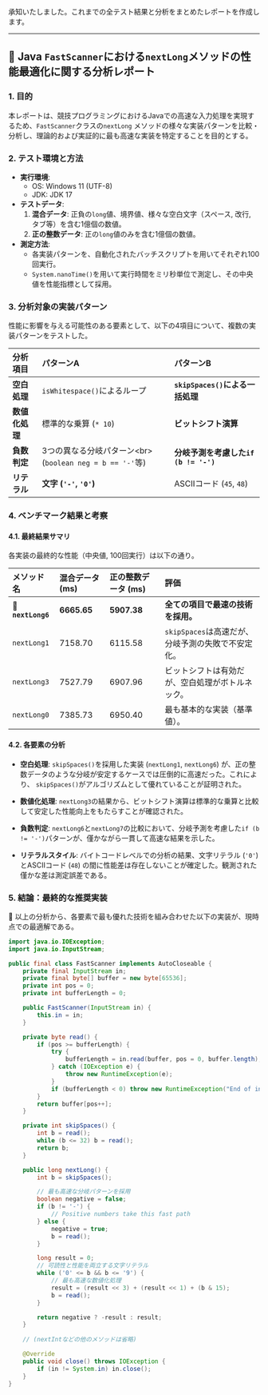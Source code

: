 承知いたしました。これまでの全テスト結果と分析をまとめたレポートを作成します。

-----

## 📝 Java `FastScanner`における`nextLong`メソッドの性能最適化に関する分析レポート

### 1\. 目的

本レポートは、競技プログラミングにおけるJavaでの高速な入力処理を実現するため、`FastScanner`クラスの`nextLong`
メソッドの様々な実装パターンを比較・分析し、理論的および実証的に最も高速な実装を特定することを目的とする。

### 2\. テスト環境と方法

- **実行環境**:
	- OS: Windows 11 (UTF-8)
	- JDK: JDK 17
- **テストデータ**:
	1. **混合データ**: 正負の`long`値、境界値、様々な空白文字（スペース, 改行, タブ等）を含む1億個の数値。
	2. **正の整数データ**: 正の`long`値のみを含む1億個の数値。
- **測定方法**:
	- 各実装パターンを、自動化されたバッチスクリプトを用いてそれぞれ100回実行。
	- `System.nanoTime()`を用いて実行時間をミリ秒単位で測定し、その中央値を性能指標として採用。

### 3\. 分析対象の実装パターン

性能に影響を与える可能性のある要素として、以下の4項目について、複数の実装パターンをテストした。

| 分析項目      | パターンA                                         | パターンB                        |
|:----------|:----------------------------------------------|:-----------------------------|
| **空白処理**  | `isWhitespace()`によるループ                        | **`skipSpaces()`による一括処理**    |
| **数値化処理** | 標準的な乗算 (`* 10`)                               | **ビットシフト演算**                 |
| **負数判定**  | 3つの異なる分岐パターン\<br\>(`boolean neg = b == '-'`等) | **分岐予測を考慮した`if (b != '-')`** |
| **リテラル**  | **文字 (`'-'`, `'0'`)**                         | ASCIIコード (`45`, `48`)        |

### 4\. ベンチマーク結果と考察

#### 4.1. 最終結果サマリ

各実装の最終的な性能（中央値, 100回実行）は以下の通り。

| メソッド名              | 混合データ (ms)  | 正の整数データ (ms) | 評価                              |
|:-------------------|:------------|:-------------|:--------------------------------|
| 🥇 **`nextLong6`** | **6665.65** | **5907.38**  | **全ての項目で最速の技術を採用。**             |
| `nextLong1`        | 7158.70     | 6115.58      | `skipSpaces`は高速だが、分岐予測の失敗で不安定化。 |
| `nextLong3`        | 7527.79     | 6907.96      | ビットシフトは有効だが、空白処理がボトルネック。        |
| `nextLong0`        | 7385.73     | 6950.40      | 最も基本的な実装（基準値）。                  |

#### 4.2. 各要素の分析

- **空白処理**: `skipSpaces()`を採用した実装 (`nextLong1`, `nextLong6`) が、正の整数データのような分岐が安定するケースでは圧倒的に高速だった。これにより、
	`skipSpaces()`がアルゴリズムとして優れていることが証明された。

- **数値化処理**: `nextLong3`の結果から、ビットシフト演算は標準的な乗算と比較して安定した性能向上をもたらすことが確認された。

- **負数判定**: `nextLong6`と`nextLong7`の比較において、分岐予測を考慮した`if (b != '-')`パターンが、僅かながら一貫して高速な結果を示した。

- **リテラルスタイル**: バイトコードレベルでの分析の結果、文字リテラル (`'0'`) とASCIIコード (`48`)
	の間に性能差は存在しないことが確定した。観測された僅かな差は測定誤差である。

### 5\. 結論：最終的な推奨実装

🚀 以上の分析から、各要素で最も優れた技術を組み合わせた以下の実装が、現時点での最適解である。

```java
import java.io.IOException;
import java.io.InputStream;

public final class FastScanner implements AutoCloseable {
    private final InputStream in;
    private final byte[] buffer = new byte[65536];
    private int pos = 0;
    private int bufferLength = 0;

    public FastScanner(InputStream in) {
        this.in = in;
    }

    private byte read() {
        if (pos >= bufferLength) {
            try {
                bufferLength = in.read(buffer, pos = 0, buffer.length);
            } catch (IOException e) {
                throw new RuntimeException(e);
            }
            if (bufferLength < 0) throw new RuntimeException("End of input reached");
        }
        return buffer[pos++];
    }

    private int skipSpaces() {
        int b = read();
        while (b <= 32) b = read();
        return b;
    }

    public long nextLong() {
        int b = skipSpaces();

        // 最も高速な分岐パターンを採用
        boolean negative = false;
        if (b != '-') {
            // Positive numbers take this fast path
        } else {
            negative = true;
            b = read();
        }

        long result = 0;
        // 可読性と性能を両立する文字リテラル
        while ('0' <= b && b <= '9') {
            // 最も高速な数値化処理
            result = (result << 3) + (result << 1) + (b & 15);
            b = read();
        }

        return negative ? -result : result;
    }
    
    // (nextIntなどの他のメソッドは省略)

    @Override
    public void close() throws IOException {
        if (in != System.in) in.close();
    }
}
```

